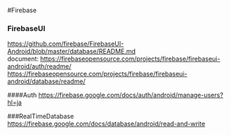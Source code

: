 #Firebase

### FirebaseUI
https://github.com/firebase/FirebaseUI-Android/blob/master/database/README.md<br>
document: https://firebaseopensource.com/projects/firebase/firebaseui-android/auth/readme/<br>
          https://firebaseopensource.com/projects/firebase/firebaseui-android/database/readme/

 ####Auth
 https://firebase.google.com/docs/auth/android/manage-users?hl=ja<br>

###RealTimeDatabase
https://firebase.google.com/docs/database/android/read-and-write<br>
 
